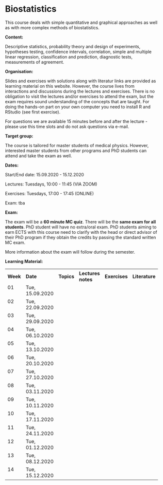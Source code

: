 

# Biostatistics 

This course deals with simple quantitative and graphical approaches as well as with more complex methods of biostatistics. 

**Content:** 

Descriptive statistics, probability theory and design of experiments, hypotheses testing, confidence intervals, correlation, simple and multiple linear regression, classification and prediction, diagnostic tests, measurements of agreement.

**Organisation:**

Slides and exercises with solutions along with literatur links are provided as learning material on this website. However, the course lives from interactions and discussions during the lectures and exercises. There is no obligation to visit the lectures and/or exercises to attend the exam, but the exam requires sound understanding of the concepts that are taught. For doing the hands-on part on your own computer you need to install R and RStudio (see first exercise).

For questions we are available 15 minutes before and after the lecture - please use this time slots and do not ask questions via e-mail. 

**Target group:** 

The course is tailored for master students of medical physics. However, interested master students from other programs and PhD students can attend and take the exam as well.

**Dates:**
<p> Start/End date: 15.09.2020 - 15.12.2020 </p>
<p> Lectures: Tuesdays, 10:00 - 11:45 (VIA ZOOM) </p>
<p> Exercises: Tuesdays, 17:00 - 17:45 (ONLINE) </p>
<p> Exam: tba </p>

**Exam:**

The exam will be a **60 minute MC quiz**. There will be the **same exam for all students**. PhD student will have no extra/oral exam. PhD students aiming to earn ECTS with this course need to clarify with the head or direct advisor of their PhD program if they obtain the credits by passing the standard written MC exam.

More information about the exam will follow during the semester.
<!--The Date will probably be mid/end of december (tba) . It is not open book, but you are allowed to use a 2 A4 summary (written on both sides, all together 4 pages). You will not be asked for proofs or R-Code, but you need to understand the concepts and be able to interpret presented analysis results or R-outputs. -->

<!-- To get a feeling for the type of exam you can check out a old exam, but please be aware that the covered topics did change since then and therefore you can not expect to get questions on exactly the same topics. All topics discussed in the lectures and the exercises can be adressed in the exam inclusively all discussed aspects of linear models. Here you find a <a href="https://github.com/bsick/Biostatistics-Fall-2018/tree/master/slides/test-exam-update.pdf">test-exam-updated</a> and the <a href="https://github.com/bsick/Biostatistics-Fall-2018/tree/master/slides/test-exam-solutions-update.pdf">test-exam-solution-updated</a>.  -->
  
  
**Learning Material:**

<!--  
!!!!!!!!!!!!!!!!!!!!!!!!!!!!!!!!!!!!!!!!!!!!!!!!!!!!!!
Note on table no empty lines / Bitte keine Leerzeilen 
Otherwise the rendering is broken
!!!!!!!!!!!!!!!!!!!!!!!!!!!!!!!!!!!!!!!!!!!!!!!!!!!!!!
-->

<table  class="zebra" width="width:100%">
  <tr>
      <th style="text-align: left;" width="%5">Week</th>
      <th style="text-align: left;" width="%5">Date</th>
      <th style="text-align: left;" width="%65">Topics</th>
      <th style="text-align: left;" width="%65">Lectures notes</th>
      <th style="text-align: left;" width="%20">Exercises</th>
      <th style="text-align: left;" width="%15">Literature</th>
  </tr>
  <!--  ------------------------------------- -->
  <!--  week 1 -->
  <!--  ------------------------------------- -->
  <tr>
    <!-- week  -->
    <td style="text-align: left;" valign="top">
      01
    </td>  
    <!-- Date -->
    <td style="text-align: left;" valign="top">
      Tue, 15.09.2020
    </td> 
    <!-- Topics -->
  	<td style="text-align: left;" valign="top"> 
      <!-- introduction / basic terms / datatypes / uni-variate graphical displays -->
     </td> 
     <!-- Lectures -->
  	<td style="text-align: left;" valign="top"> 
      <!-- <a href="https://github.com/bsick/Biostatistics-Fall-2018/tree/master/slides/BS_slides_01_presented.pdf"> slides_01_presented</a> |
      <a href="https://github.com/bsick/Biostatistics-Fall-2018/tree/master/in_class_exercises/in-class-ex1-data-types.pdf"> ex_in_class_01</a> |
      <a href="https://github.com/bsick/Biostatistics-Fall-2018/tree/master/in_class_exercises/in-class-ex1-data-types-solution.pdf"> ex_in_class_01_solution</a> -->
     </td>  
    <!--  Exercises  -->
    <td style="text-align: left;" valign="top">
      <!-- <a href="https://github.com/bsick/Biostatistics-Fall-2018/tree/master/exercises/exercise01.pdf"> ex_01</a> | 
      <a href='https://github.com/bsick/Biostatistics-Fall-2018/tree/master/exercises/exercise01_solution.pdf'> ex_01_solution</a> -->
     </td>  
    <!--  Literature  -->
    <td style="text-align: left;" valign="top">
      <!-- <a href="https://github.com/bsick/Biostatistics-Fall-2018/tree/master/literature/HSAUR3_ch1_introduction_to_R.pdf"> HSAUR3_chapter01</a> -->
    </td>  
  </tr>
  <!--  ------------------------------------- -->
  <!--  Woche 2 -->
  <!--  ------------------------------------- -->
  <tr>
    <!-- week  -->
    <td style="text-align: left;" valign="top">
      02
    </td>  
    <!-- Date -->
    <td style="text-align: left;" valign="top">
      Tue, 22.09.2020
    </td>  
    <!-- Topics -->
  	<td style="text-align: left;" valign="top"> 
      <!-- key numbers for location / uni- and bi-variate graphical displays -->
    </td> 
    <!-- Lectures -->
  	<td style="text-align: left;" valign="top"> 
      <!-- <a href="https://github.com/bsick/Biostatistics-Fall-2018/tree/master/slides/BS_slides_02_update.pdf"> slides_02_update</a> |
      <a href="https://github.com/bsick/Biostatistics-Fall-2018/tree/master/in_class_exercises/in-class-ex2-reading-plots.pdf"> ex_in_class_02</a> |
      <a href="https://github.com/bsick/Biostatistics-Fall-2018/tree/master/in_class_exercises/in-class-ex2-reading-plots-solution.pdf"> ex_in_class_02_solution</a> -->
    </td>  
    <!--  Exercises  -->
    <td style="text-align: left;" valign="top">
      <!-- <a href="https://github.com/bsick/Biostatistics-Fall-2018/tree/master/exercises/exercise02.pdf"> ex_02 </a> | 
      <a href="https://github.com/bsick/Biostatistics-Fall-2018/tree/master/data/survey.csv"> data_02_html</a> |
      <a href="https://www.dropbox.com/s/dyg7chzf4j550s0/survey.csv?dl=1"> data_02_csv </a> |
      <a href="https://github.com/bsick/Biostatistics-Fall-2018/tree/master/exercises/exercise02_solution.pdf"> ex_02_solution</a> -->
     </td>  
    <!--  Literature  -->
    <td style="text-align: left;" valign="top">
      <!-- <a href="https://github.com/bsick/Biostatistics-Fall-2018/tree/master/literature/HSAUR3_ch2_graphical_display.pdf"> HSAUR3_chapter02</a>  -->
    </td>  
  </tr>
  <!--  ------------------------------------- -->
  <!--  Woche 3 -->
  <!--  ------------------------------------- -->
  <tr>
    <!-- week  -->
    <td style="text-align: left;" valign="top">
      03
     </td>  
    <!-- Date -->
    <td style="text-align: left;" valign="top">
      Tue, 29.09.2020
    </td>  
    <!-- Topics -->
  	<td style="text-align: left;" valign="top"> 
      <!-- Inferential statistics,  model choice and model fitting -->
     </td> 
     <!-- Lectures -->
  	<td style="text-align: left;" valign="top"> 
      <!--  <a href="https://github.com/bsick/Biostatistics-Fall-2018/tree/master/slides/BS_slides_03_presented.pdf"> slides_03_presented</a>|
      <a href="https://github.com/bsick/Biostatistics-Fall-2018/tree/master/in_class_exercises/in-class-ex3-model-choice-CI.pdf"> ex_in_class_03</a> |
      <a href="https://github.com/bsick/Biostatistics-Fall-2018/tree/master/in_class_exercises/in-class-ex3-model-choice-CI-solution.pdf"> ex_in_class_03_solution</a> -->
    </td>  
    <!--  Exercises  -->
    <td style="text-align: left;" valign="top">
      <!-- <a href="https://github.com/bsick/Biostatistics-Fall-2018/tree/master/exercises/exercise03.pdf"> ex_03 </a> | 
      <a href="https://github.com/bsick/Biostatistics-Fall-2018/tree/master/data/pet_counts.csv"> data_03_html </a> |
      <a href="https://www.dropbox.com/s/kqvqx8d12vv20va/pet_counts.csv?dl=1"> data_03_csv </a> |
      <a href="https://github.com/bsick/Biostatistics-Fall-2018/tree/master/exercises/exercise03_solution.pdf"> ex_03_solution </a> -->
    </td>  
    <!--  Literature  -->
    <td style="text-align: left;" valign="top">
      <!-- <a href="https://github.com/bsick/Biostatistics-Fall-2018/tree/master/literature/IPSUR-vignette-distributions-week3.pdf"> IPSUR-distributions</a> -->
    </td>  
  </tr>
  <!--  ------------------------------------- -->
  <!--  Woche 4 -->
  <!--  ------------------------------------- -->
  <tr>
    <!-- week  -->
    <td style="text-align: left;" valign="top">
      04
    </td>  
    <!-- Date -->
    <td style="text-align: left;" valign="top">
      Tue, 06.10.2020
    </td>  
    <!-- Topics -->
  	<td style="text-align: left;" valign="top"> 
      <!-- Confidence interval, t-test, p-value, relevance, significance -->
    </td> 
    <!-- Lectures -->
  	<td style="text-align: left;" valign="top"> 
      <!-- <a href="https://github.com/bsick/Biostatistics-Fall-2018/tree/master/slides/BS_slides_04_presented.pdf">slides_04_presented</a> |
      <a href="https://github.com/bsick/Biostatistics-Fall-2018/tree/master/in_class_exercises/in-class-ex4-testing-p-value.pdf"> ex_in_class_04</a> |
      <a href="https://github.com/bsick/Biostatistics-Fall-2018/tree/master/in_class_exercises/in-class-ex4-testing-p-value-solution.pdf"> ex_in_class_04_solution</a> -->
    </td> 
    <!--  Exercises  -->
    <td style="text-align: left;" valign="top">
      <!-- <a href="https://github.com/bsick/Biostatistics-Fall-2018/tree/master/exercises/exercise04.pdf"> ex_04 </a> | 
      <a href="https://github.com/bsick/Biostatistics-Fall-2018/tree/master/data/training.txt"> data_04_html </a> |
      <a href="https://www.dropbox.com/s/0simih4qriikc7q/training.txt?dl=1"> data_04_csv </a> |
      <a href="https://github.com/bsick/Biostatistics-Fall-2018/tree/master/exercises/exercise04_solution.pdf"> ex_04_solution </a> -->
    </td>  
    <!--  Literature  -->
    <td style="text-align: left;" valign="top">
      <!-- <a href="https://github.com/bsick/Biostatistics-Fall-2018/tree/master/literature/HSAUR3_ch4_simple_inference.pdf"> HSAUR3_chapter04</a> -->
    </td>  
  </tr>
  <!--  ------------------------------------- -->
  <!--  Woche 5 -->
  <!--  ------------------------------------- -->
  <tr>
    <!-- week  -->
    <td style="text-align: left;" valign="top">
      05
    </td>  
    <!-- Date -->
    <td style="text-align: left;" valign="top">
      Tue, 13.10.2020
    </td>  
    <!-- Topics -->
  	<td style="text-align: left;" valign="top"> 
      <!-- Wilcoxon test, sample size calcualtion, multiple testing -->      
    </td> 
    <!-- Lectures -->
  	<td style="text-align: left;" valign="top"> 
      <!-- <a href="https://github.com/bsick/Biostatistics-Fall-2018/tree/master/slides/BS_slides_05_presented.pdf">slides_05_presented</a> |
      <a href="https://github.com/bsick/Biostatistics-Fall-2018/tree/master/in_class_exercises/in-class-ex5-p-value-distribution.pdf"> ex_in_class_05</a> |
      <a href="https://github.com/bsick/Biostatistics-Fall-2018/tree/master/in_class_exercises/in-class-ex5-p-value-distribution-solution.pdf"> ex_in_class_05_solution</a> -->
    </td>  
    <!--  Exercises  -->
    <td style="text-align: left;" valign="top">
      <!-- <a href="https://github.com/bsick/Biostatistics-Fall-2018/tree/master/exercises/exercise05.pdf"> ex_05 </a> |
      <a href="https://github.com/bsick/Biostatistics-Fall-2018/tree/master/exercises/exercise05_solution.pdf"> ex_05_solution </a> -->
    </td>  
    <!--  Literature  -->
    <td style="text-align: left;" valign="top">
      <!-- see last week -->
    </td>  
  </tr>
  <!--  ------------------------------------- -->
  <!--  Woche 6 -->
  <!--  ------------------------------------- -->
  <tr>
    <!-- week  -->
    <td style="text-align: left;" valign="top">
      06
    </td>  
    <!-- Date -->
    <td style="text-align: left;" valign="top">
      Tue, 20.10.2020
    </td>  
    <!-- Topics -->
  	<td style="text-align: left;" valign="top"> 
      <!-- Relative Risk, Odds Ratio, study types, independence test for a categorical variables: Chi-square, Fischer exact test -->
    </td>  
    <!-- Lectures -->
  	<td style="text-align: left;" valign="top"> 
      <!-- <a href="https://github.com/bsick/Biostatistics-Fall-2018/tree/master/slides/BS_slides_06_plan.pdf">slides_06_plan</a> |
      <a href="https://github.com/bsick/Biostatistics-Fall-2018/tree/master/in_class_exercises/in-class-ex6-study-types-RR.pdf"> ex_in_class_06</a> |
      <a href="https://github.com/bsick/Biostatistics-Fall-2018/tree/master/in_class_exercises/in-class-ex6-study-types-RR-solution.pdf"> ex_in_class_06_solution</a> -->
    </td>  
    <!--  Exercises  -->
    <td style="text-align: left;" valign="top">
      <!-- <a href="https://github.com/bsick/Biostatistics-Fall-2018/tree/master/exercises/exercise06.pdf"> ex_06 </a> |
      <a href="https://github.com/bsick/Biostatistics-Fall-2018/tree/master/data/coffee.csv"> data_06_html </a> |
      <a href="https://www.dropbox.com/s/sud5v2iexaewh5n/coffee.csv?dl=1"> data_06_csv </a> |
      <a href="https://github.com/bsick/Biostatistics-Fall-2018/tree/master/exercises/exercise06_solution.pdf"> ex_06_solution </a> -->
    </td>  
    <!--  Literature  -->
    <td style="text-align: left;" valign="top">
      <!-- <a href="https://github.com/bsick/Biostatistics-Fall-2018/tree/master/literature/HSAUR3_ch4_simple_inference.pdf"> HSAUR3_chapter04</a> -->
    </td>  
  </tr>
  <!--  ------------------------------------- -->
  <!--  Woche 7 -->
  <!--  ------------------------------------- -->
  <tr>
    <!-- week  -->
    <td style="text-align: left;" valign="top">
      07
    </td>  
    <!-- Date -->
    <td style="text-align: left;" valign="top">
      Tue, 27.10.2020
    </td>  
    <!-- Topics -->
  	<td style="text-align: left;" valign="top"> 
      <!-- Diagnostic tests, Performance measures: Sensitivity, Specificity, Positive Predictive value -->
    </td>                                 
    <!-- Lectures -->
  	<td style="text-align: left;" valign="top"> 
      <!-- <a href="https://github.com/bsick/Biostatistics-Fall-2018/tree/master/slides/BS_slides_07_plan.pdf">slides_07_plan</a> |
      <a href="https://github.com/bsick/Biostatistics-Fall-2018/tree/master/in_class_exercises/in-class-ex7-ROC-PPV.pdf"> ex_in_class_07</a> |
      <a href="https://github.com/bsick/Biostatistics-Fall-2018/tree/master/in_class_exercises/in-class-ex7-ROC-PPV-solution.pdf"> ex_in_class_07_solution</a> -->
    </td>  
    <!--  Exercises  -->
    <td style="text-align: left;" valign="top">
      <!-- <a href="https://github.com/bsick/Biostatistics-Fall-2018/tree/master/exercises/exercise07.pdf"> ex_07 </a> |
      <a href="https://github.com/bsick/Biostatistics-Fall-2018/tree/master/exercises/exercise07_solution.pdf"> ex_07_solution </a> -->
    </td>  
    <!--  Literature  -->
    <td style="text-align: left;" valign="top">
      <!-- <a href="https://github.com/bsick/Biostatistics-Fall-2018/tree/master/literature/statistics.notes.diagnostic.tests.pdf"> statistics.notes.diagnostic.tests</a> -->
    </td>
  </tr>
  <!--  ------------------------------------- -->
  <!--  Woche 8 -->
  <!--  ------------------------------------- -->
  <tr>
    <!-- week  -->
    <td style="text-align: left;" valign="top">
      08
    </td>  
    <!-- Date -->
    <td style="text-align: left;" valign="top">
      Tue, 03.11.2020
    </td>  
    <!-- Topics -->
  	<td style="text-align: left;" valign="top"> 
      <!-- Simple linear regression -->
    </td>  
    <!-- Lectures -->
  	<td style="text-align: left;" valign="top"> 
      <!-- <a href="https://github.com/bsick/Biostatistics-Fall-2018/tree/master/slides/BS_slides_08.pdf"> slides_08 </a> |
      <a href="https://github.com/bsick/Biostatistics-Fall-2018/tree/master/in_class_exercises/in-class-ex8-simple-linReg.pdf"> ex_in_class_08</a> |
      <a href="https://github.com/bsick/Biostatistics-Fall-2018/tree/master/in_class_exercises/in-class-ex8-simple-linReg-solution.pdf"> ex_in_class_08_solution</a> -->
    </td>  
    <!--  Exercises  -->
    <td style="text-align: left;" valign="top">
      <!-- <a href="https://github.com/bsick/Biostatistics-Fall-2018/tree/master/exercises/exercise08.pdf"> ex_08 </a> |
      <a href="https://github.com/bsick/Biostatistics-Fall-2018/tree/master/exercises/exercise08_solution.pdf"> ex_08_solution </a> -->
    </td>  
    <!--  Literature  -->
    <td style="text-align: left;" valign="top">
      <!-- <a href="https://github.com/bsick/Biostatistics-Fall-2018/tree/master/literature/HSAUS3_ch6_linear_regression.pdf"> HSAUR3_chapter06</a> -->
    </td>
  </tr>  
  <!--  ------------------------------------- -->
  <!--  Woche 9 -->
  <!--  ------------------------------------- -->
  <tr>
    <!-- week  -->
    <td style="text-align: left;" valign="top">
      09
    </td>  
    <!-- Date -->
    <td style="text-align: left;" valign="top">
      Tue, 10.11.2020
    </td>  
    <!-- Topics -->
  	<td style="text-align: left;" valign="top"> 
      <!-- Tests and CI in lin regression, multiple linear regression -->
    </td>  
    <!-- Lectures -->
  	<td style="text-align: left;" valign="top"> 
      <!-- <a href="https://github.com/bsick/Biostatistics-Fall-2018/tree/master/slides/BS_slides_09_presented.pdf">slides_09_presented</a> |
      <a href="https://github.com/bsick/Biostatistics-Fall-2018/tree/master/in_class_exercises/in-class-ex9-linReg.pdf"> ex_in_class_09</a> |
      <a href="https://github.com/bsick/Biostatistics-Fall-2018/tree/master/in_class_exercises/in-class-ex9-linReg-solution.pdf"> ex_in_class_09_solution</a> -->
    </td>  
    <!--  Exercises  -->
    <td style="text-align: left;" valign="top">
      <!-- <a href="https://github.com/bsick/Biostatistics-Fall-2018/tree/master/exercises/exercise09.pdf"> ex_09 </a> |
      <a href="https://github.com/bsick/Biostatistics-Fall-2018/tree/master/data/catheter.rda"> data_09_html </a> |
      <a href="https://www.dropbox.com/s/yb46pqxdf0q16nq/catheter.rda?dl=1"> data_09_rda </a> |
      <a href="https://github.com/bsick/Biostatistics-Fall-2018/tree/master/exercises/exercise09_solution.pdf"> ex_09_solution </a> -->
    </td>  
    <!--  Literature  -->
    <td style="text-align: left;" valign="top">
      <!-- see last week -->
    </td>  
  </tr>
  <!--  ------------------------------------- -->
  <!--  Woche 10 -->
  <!--  ------------------------------------- -->
  <tr>
    <!-- week  -->
    <td style="text-align: left;" valign="top">
      10
    </td>  
    <!-- Date -->
    <td style="text-align: left;" valign="top">
      Tue, 17.11.2020
    </td>  
    <!-- Topics -->
    <td style="text-align: left;" valign="top"> 
      <!-- Correlation, OLS estimates for coefficients in linear regression, model selection with warnings, Anova -->
    </td>       
    <!-- Lectures -->
    <td style="text-align: left;" valign="top"> 
      <!-- <a href="https://github.com/bsick/Biostatistics-Fall-2018/tree/master/slides/BS_slides_10_presented.pdf">slides_10_presented</a> |
      <a href="https://github.com/bsick/Biostatistics-Fall-2018/tree/master/in_class_exercises/in-class-ex10-correlation.pdf"> ex_in_class_10</a> |
      <a href="https://github.com/bsick/Biostatistics-Fall-2018/tree/master/in_class_exercises/in-class-ex10-correlation-solution.pdf"> ex_in_class_10_solution</a> -->
    </td>  
    <!--  Exercises  -->
    <td style="text-align: left;" valign="top">
      <!-- <a href="https://github.com/bsick/Biostatistics-Fall-2018/tree/master/exercises/exercise10.pdf"> ex_10 </a> |
      <a href="https://github.com/bsick/Biostatistics-Fall-2018/tree/master/data/abuse.csv"> data_10_1_html </a> |
      <a href="https://www.dropbox.com/s/0idkyx2sv5zss2q/abuse.csv?dl=1"> data_10_1_csv </a> |
      <a href="https://github.com/bsick/Biostatistics-Fall-2018/tree/master/data/mortality.csv"> data_10_2_html </a> |
      <a href="https://www.dropbox.com/s/kudy1l0kl0njs9z/mortality.csv?dl=1"> data_10_2_csv </a> |
      <a href="https://github.com/bsick/Biostatistics-Fall-2018/tree/master/exercises/exercise10_solution.pdf"> ex_10_solution </a> -->
    </td>  
    <!--  Literature  -->
    <td style="text-align: left;" valign="top">
      <!-- see last week -->
    </td>  
  </tr>
  <!--  ------------------------------------- -->
  <!--  Woche 11 -->
  <!--  ------------------------------------- -->
  <tr>
    <!-- week  -->
    <td style="text-align: left;" valign="top">
      11
    </td>  
    <!-- Date -->
    <td style="text-align: left;" valign="top">
      Tue, 24.11.2020
    </td>  
    <!-- Topics -->
    <td style="text-align: left;" valign="top"> 
      <!-- Regression models for prediction, Coefficient shrinkage via Ridge Regression or Lasso, Regression to the mean -->
    </td> 
    <!-- Lectures -->
    <td style="text-align: left;" valign="top"> 
      <!-- <a href="https://github.com/bsick/Biostatistics-Fall-2018/tree/master/slides/BS_slides_11_presented.pdf">slides_11_presented</a> |
      <a href="https://github.com/bsick/Biostatistics-Fall-2018/tree/master/in_class_exercises/in-class-ex11-prediction-models.pdf"> ex_in_class_11</a> |
      <a href="https://github.com/bsick/Biostatistics-Fall-2018/tree/master/in_class_exercises/in-class-ex11-prediction-models-solution.pdf"> ex_in_class_11_solution</a> -->
    </td>  
    <!--  Exercises  -->
    <td style="text-align: left;" valign="top">
      <!-- <a href="https://github.com/bsick/Biostatistics-Fall-2018/tree/master/exercises/exercise11.pdf"> ex_11 </a> |
      <a href="https://github.com/bsick/Biostatistics-Fall-2018/tree/master/exercises/exercise11_solution.pdf"> ex_11_solution </a> -->
    </td>  
    <!--  Literature  -->
    <td style="text-align: left;" valign="top">
      <!-- <a href="https://github.com/bsick/Biostatistics-Fall-2018/tree/master/literature/HSAUR3_ch7_logistic_regression_glm.pdf"> HSAUR3_chapter07</a> 
      <a href="https://github.com/bsick/Biostatistics-Fall-2018/tree/master/in_class_exercises/Senn2009.3.things.to.know.pdf"> Senn2009.3.things.to.know</a> -->
    </td> 
  </tr>  
  <!--  ------------------------------------- -->
  <!--  Woche 12 -->
  <!--  ------------------------------------- -->
  <tr>
    <!-- week  -->
    <td style="text-align: left;" valign="top">
      12
    </td>  
    <!-- Date -->
    <td style="text-align: left;" valign="top">
      Tue, 01.12.2020
    </td>  
    <!-- Topics -->
  	<td style="text-align: left;" valign="top"> 
      <!-- Wrapping up regression, ANOVA-->
    </td>  
    <!-- Lectures -->
  	<td style="text-align: left;" valign="top"> 
      <!-- <a href="https://github.com/bsick/Biostatistics-Fall-2018/tree/master/slides/BS_slides_12_presented.pdf">slides_12_presented</a> | 
      <a href="https://github.com/bsick/Biostatistics-Fall-2018/tree/master/in_class_exercises/in-class-ex12-multiple-linReg.pdf"> ex_in_class_12</a> |
      <a href="https://github.com/bsick/Biostatistics-Fall-2018/tree/master/in_class_exercises/in-class-ex12-multiple-linReg-solution.pdf"> ex_in_class_12_solution</a> -->
    </td>  
    <!--  Exercises  -->
    <td style="text-align: left;" valign="top">
      <!-- <a href="https://github.com/bsick/Biostatistics-Fall-2018/tree/master/slides/test-exam-update.pdf"> test_exam_updated </a> |
      <a href="https://github.com/bsick/Biostatistics-Fall-2018/tree/master/slides/test-exam-solutions-update.pdf"> test_exam_solution_updated </a> -->
    </td>  
    <!--  Literature  -->
    <td style="text-align: left;" valign="top">
      <!-- <a href="https://github.com/bsick/Biostatistics-Fall-2018/tree/master/literature/HSAUR3_ch9_tree_modes.pdf"> HSAUR3_chapter09</a> -->
    </td>  
  </tr>
  <!--  ------------------------------------- -->
  <!--  Woche 13 -->
  <!--  ------------------------------------- -->
  <tr>
    <!-- week  -->
    <td style="text-align: left;" valign="top">
      13
    </td>  
    <!-- Date -->
    <td style="text-align: left;" valign="top">
      Tue, 08.12.2020
    </td>  
    <!-- Topics -->
  	<td style="text-align: left;" valign="top"> 
      <!-- Exam, 10-12am, HG E 3  -->
    </td>  
    <!-- Lectures -->
  	<td style="text-align: left;" valign="top"> 
      <!-- -  -->
    </td>  
    <!--  Exercises  -->
    <td style="text-align: left;" valign="top">
      <!-- - -->
    </td>  
    <!--  Literature  -->
    <td style="text-align: left;" valign="top">
      <!-- - -->
     </td> 
  </tr>  
  <!--  ------------------------------------- -->
  <!--  Woche 14 -->
  <!--  ------------------------------------- -->
  <tr>
    <!-- week  -->
    <td style="text-align: left;" valign="top">
      14
    </td>  
    <!-- Date -->
    <td style="text-align: left;" valign="top">
      Tue, 15.12.2020
    </td>  
    <!-- Topics -->
  	<td style="text-align: left;" valign="top"> 
      <!-- Tree models for regression and classification, Random Forest --> 
    </td>  
    <!-- Lectures -->
  	<td style="text-align: left;" valign="top"> 
      <!-- <a href="https://github.com/bsick/Biostatistics-Fall-2018/tree/master/slides/BS_slides_14_presented.pdf">slides_14_presented</a> |
      <a href="https://github.com/bsick/Biostatistics-Fall-2018/tree/master/in_class_exercises/in-class-ex14-trees.pdf"> ex_in_class_14</a> |
      <a href="https://github.com/bsick/Biostatistics-Fall-2018/tree/master/in_class_exercises/in-class-ex14-trees-solution.pdf"> ex_in_class_14_solution</a> --> 
    </td>  
    <!--  Exercises  -->
    <td style="text-align: left;" valign="top">
      <!-- - -->
    </td>  
    <!--  Literature  -->
    <td style="text-align: left;" valign="top">
      <!-- <a href="https://github.com/bsick/Biostatistics-Fall-2018/tree/master/literature/HSAUR3_ch11_survival_analysis.pdf"> HSAUR3_chapter11</a> -->
    </td>  
  </tr>

